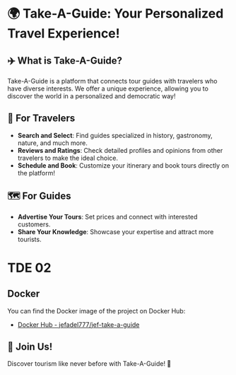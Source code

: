 # 🌍 Take-A-Guide: Your Personalized Travel Experience!

## ✈️ What is Take-A-Guide?
Take-A-Guide is a platform that connects tour guides with travelers who have diverse interests. We offer a unique experience, allowing you to discover the world in a personalized and democratic way!

## 🧭 For Travelers
- **Search and Select**: Find guides specialized in history, gastronomy, nature, and much more.
- **Reviews and Ratings**: Check detailed profiles and opinions from other travelers to make the ideal choice.
- **Schedule and Book**: Customize your itinerary and book tours directly on the platform!

## 🗺️ For Guides
- **Advertise Your Tours**: Set prices and connect with interested customers.
- **Share Your Knowledge**: Showcase your expertise and attract more tourists.

# TDE 02 
## Docker

You can find the Docker image of the project on Docker Hub:

- [Docker Hub - jefadel777/jef-take-a-guide](https://hub.docker.com/repository/docker/jefadel777/jef-take-a-guide/general)

## 💬 Join Us!
Discover tourism like never before with Take-A-Guide! 🌟
